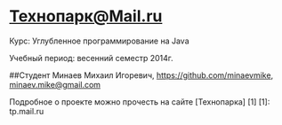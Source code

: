 Технопарк@Mail.ru
============
Курс: Углубленное программирование на Java

Учебный период: весенний семестр 2014г.

##Студент
Минаев Михаил Игоревич, https://github.com/minaevmike, minaev.mike@gmail.com

Подробное о проекте можно прочесть на сайте [Технопарка] [1]
[1]: tp.mail.ru

